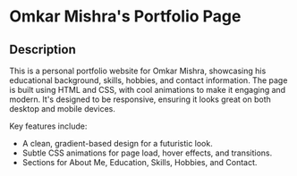 # Omkar Mishra's Portfolio Page

## Description
This is a personal portfolio website for Omkar Mishra, showcasing his educational background, skills, hobbies, and contact information. The page is built using HTML and CSS, with cool animations to make it engaging and modern. It's designed to be responsive, ensuring it looks great on both desktop and mobile devices.

Key features include:
- A clean, gradient-based design for a futuristic look.
- Subtle CSS animations for page load, hover effects, and transitions.
- Sections for About Me, Education, Skills, Hobbies, and Contact.

